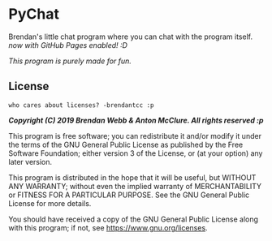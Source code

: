 # PyChat
Brendan's little chat program where you can chat with the program itself. *now with GitHub Pages enabled! :D*

*This program is purely made for fun.*


## License
`who cares about licenses? -brendantcc :p`

***Copyright (C) 2019 Brendan Webb & Anton McClure. All rights reserved :p***

 This program is free software; you can redistribute it and/or modify it under the terms of the GNU General Public License as  published by the Free Software Foundation; either version 3 of the License, or (at your option) any later version.

 This program is distributed in the hope that it will be useful, but WITHOUT ANY WARRANTY; without even the implied warranty of  MERCHANTABILITY or FITNESS FOR A PARTICULAR PURPOSE. See the GNU General Public License for more details.

 You should have received a copy of the GNU General Public License along with this program; if not, see <https://www.gnu.org/licenses>.
